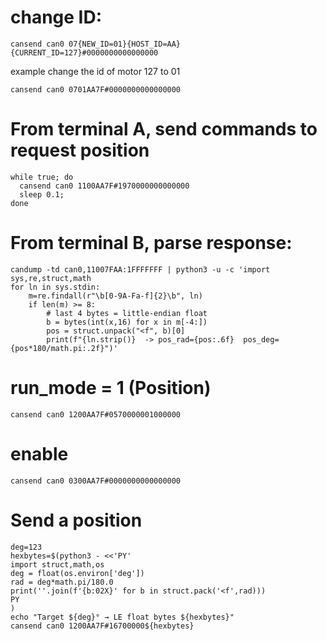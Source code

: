 
# change ID:
```
cansend can0 07{NEW_ID=01}{HOST_ID=AA}{CURRENT_ID=127}#0000000000000000
```

example change the id of motor 127 to 01
```
cansend can0 0701AA7F#0000000000000000
```


# From terminal A, send commands to request position
```
while true; do   
  cansend can0 1100AA7F#1970000000000000
  sleep 0.1; 
done
```


# From terminal B, parse response:
```
candump -td can0,11007FAA:1FFFFFFF | python3 -u -c 'import sys,re,struct,math
for ln in sys.stdin:
    m=re.findall(r"\b[0-9A-Fa-f]{2}\b", ln)
    if len(m) >= 8:
        # last 4 bytes = little-endian float
        b = bytes(int(x,16) for x in m[-4:])
        pos = struct.unpack("<f", b)[0]
        print(f"{ln.strip()}  -> pos_rad={pos:.6f}  pos_deg={pos*180/math.pi:.2f}")'
```



# run_mode = 1 (Position)
```
cansend can0 1200AA7F#0570000001000000
```
# enable
```
cansend can0 0300AA7F#0000000000000000
```

# Send a position
```
deg=123
hexbytes=$(python3 - <<'PY'
import struct,math,os
deg = float(os.environ['deg'])
rad = deg*math.pi/180.0
print(''.join(f'{b:02X}' for b in struct.pack('<f',rad)))
PY
)
echo "Target ${deg}° → LE float bytes ${hexbytes}"
cansend can0 1200AA7F#16700000${hexbytes}
```
